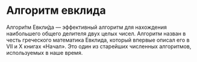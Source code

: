 # Алгоритм евклида

Алгори́тм Евкли́да — эффективный алгоритм для нахождения наибольшего общего делителя двух целых чисел. Алгоритм назван в честь греческого математика Евклида, который впервые описал его в VII и X книгах «Начал». Это один из старейших численных алгоритмов, используемых в наше время.
